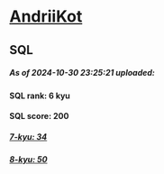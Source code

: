 # [AndriiKot](https://www.codewars.com/users/AndriiKot) 
## SQL
##### As of 2024-10-30 23:25:21 uploaded:
#### SQL rank: 6 kyu
#### SQL score: 200
##### [7-kyu: 34](https://github.com/AndriiKot/SQL__CodeWars/tree/main/kyu-7)
##### [8-kyu: 50](https://github.com/AndriiKot/SQL__CodeWars/tree/main/kyu-8)
